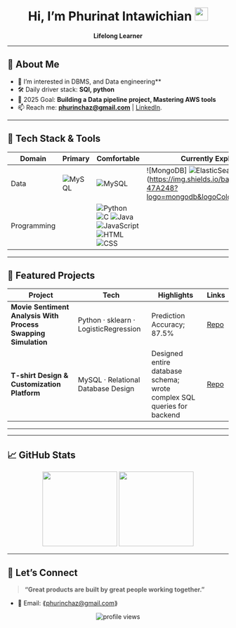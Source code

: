 <!-- Banner / Cover -->
<h1 align="center">Hi, I’m Phurinat Intawichian <img height="30" src="https://em-content.zobj.net/thumbs/120/apple/354/waving-hand_1f44b.png" /></h1>

<p align="center">
  <strong>Lifelong Learner</strong><br/>
</p>

---

## 🚀 About Me
- 🌱  I’m interested in DBMS, and Data engineering**  
- 🛠  Daily driver stack: **SQl, python**  
- 🎯  2025 Goal: **Building a Data pipeline project, Mastering AWS tools**  
- 📫  Reach me: **phurinchaz@gmail.com** | [LinkedIn](https://www.linkedin.com/in/phurinut-intawichian-b03107369/).

---

## 🧰 Tech Stack & Tools
<div align="center">

| Domain      | Primary                                                                 | Comfortable                                                                                                                   | Currently Exploring                                                                 |
|-------------|-------------------------------------------------------------------------|-------------------------------------------------------------------------------------------------------------------------------|-------------------------------------------------------------------------------------|
| Data        | ![MySQL](https://img.shields.io/badge/MySQL-4169E1?logo=mysql&logoColor=white) | ![MySQL](https://img.shields.io/badge/MySQL-4169E1?logo=mysql&logoColor=white)                                                | ![MongoDB] ![ElasticSearch](https://img.shields.io/badge/Python-3776AB?logo=python&logoColor=white)(https://img.shields.io/badge/MongoDB-47A248?logo=mongodb&logoColor=white) |
| Programming |                                                                         | ![Python](https://img.shields.io/badge/Python-3776AB?logo=python&logoColor=white) ![C](https://img.shields.io/badge/C-00599C?logo=c&logoColor=white) ![Java](https://img.shields.io/badge/Java-007396?logo=java&logoColor=white) ![JavaScript](https://img.shields.io/badge/JavaScript-F7DF1E?logo=javascript&logoColor=black) ![HTML](https://img.shields.io/badge/HTML5-E34F26?logo=html5&logoColor=white) ![CSS](https://img.shields.io/badge/CSS-1572B6?logo=css3&logoColor=white) |                                                                                     |

</div>

---

## 📌 Featured Projects
| Project | Tech | Highlights | Links |
|---------|------|-----------|-------|
| **Movie Sentiment Analysis With Process Swapping Simulation** | Python · sklearn · LogisticRegression | Prediction Accuracy; 87.5% | [Repo](https://github.com/frieRynz/OS_projerct-Antony2008) |
| **T-shirt Design & Customization Platform** | MySQL · Relational Database Design | Designed entire database schema; wrote complex SQL queries for backend | [Repo](https://github.com/MUICT-Class/672-projectphase2-sec2_group10) |


---

---

## 📈 GitHub Stats
<div align="center">
  <img height="170" src="https://github-readme-stats.vercel.app/api?username=frieRynz&show_icons=true&hide_border=true" />
  <img height="170" src="https://github-readme-stats.vercel.app/api/top-langs/?username=frieRynz&layout=compact&hide_border=true" />
</div>

---

## 🤝 Let’s Connect
> **“Great products are built by great people working together.”**

- 💌 Email: ⟪phurinchaz@gmail.com⟫  

<p align="center">
  <img src="https://komarev.com/ghpvc/?username=frieRynz&style=flat-square" alt="profile views"/>
</p>
